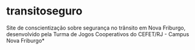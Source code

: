 # transitoseguro
Site de conscientização sobre segurança no trânsito em Nova Friburgo, desenvolvido pela Turma de Jogos Cooperativos do CEFET/RJ - Campus Nova Friburgo*
